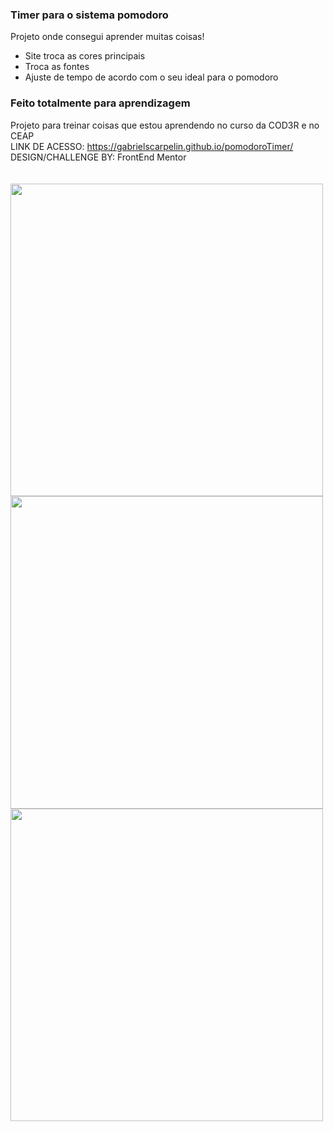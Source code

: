 ### Timer para o sistema pomodoro
Projeto onde consegui aprender muitas coisas! 
- Site troca as cores principais
- Troca as fontes
- Ajuste de tempo de acordo com o seu ideal para o pomodoro
### Feito totalmente para aprendizagem
Projeto para treinar coisas que estou aprendendo no curso da COD3R e no CEAP
<br>
LINK DE ACESSO: https://gabrielscarpelin.github.io/pomodoroTimer/
<br>
DESIGN/CHALLENGE BY: FrontEnd Mentor
<br>
<br>
<br>
<img src="https://user-images.githubusercontent.com/78825939/164861839-a8b8235d-019b-458d-a776-1b191f453995.png" style="width: 500px">
<img src="https://user-images.githubusercontent.com/78825939/164861842-e7044a6e-76ff-4c4b-af20-05c85c1cba89.png" style="width: 500px">
<img src="https://user-images.githubusercontent.com/78825939/164861846-fe8691bc-26ed-4008-9f5f-f8b932ea7ef4.png" style="width: 500px">
